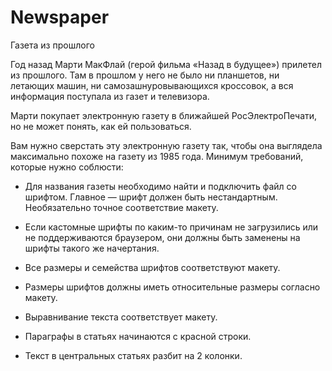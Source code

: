 # Newspaper
Газета из прошлого

Год назад Марти МакФлай (герой фильма «Назад в будущее») прилетел из прошлого. Там в прошлом у него не было ни планшетов, ни летающих машин, ни самозашнуровывающихся кроссовок, а вся информация поступала из газет и телевизора.

Марти покупает электронную газету в ближайшей РосЭлектроПечати, но не может понять, как ей пользоваться. 

Вам нужно сверстать эту электронную газету так, чтобы она выглядела максимально похоже на газету из 1985 года.
Минимум требований, которые нужно соблюсти:

- Для названия газеты необходимо найти и подключить файл со шрифтом. Главное — шрифт должен быть нестандартным. Необязательно точное соответствие макету. 

- Если кастомные шрифты по каким-то причинам не загрузились или не поддерживаются браузером, они должны быть заменены на шрифты такого же начертания.

- Все размеры и семейства шрифтов соответствуют макету.

- Размеры шрифтов должны иметь относительные размеры согласно макету.

- Выравнивание текста соответствует макету.

- Параграфы в статьях начинаются с красной строки.

- Текст в центральных статьях разбит на 2 колонки.
